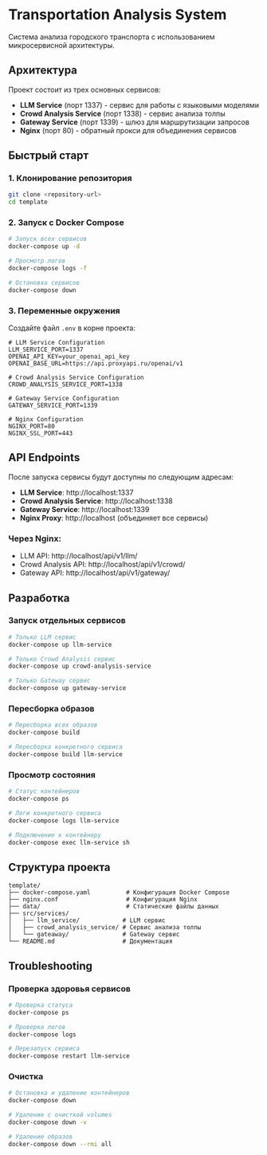 # Transportation Analysis System

Система анализа городского транспорта с использованием микросервисной архитектуры.

## Архитектура

Проект состоит из трех основных сервисов:

- **LLM Service** (порт 1337) - сервис для работы с языковыми моделями
- **Crowd Analysis Service** (порт 1338) - сервис анализа толпы
- **Gateway Service** (порт 1339) - шлюз для маршрутизации запросов
- **Nginx** (порт 80) - обратный прокси для объединения сервисов

## Быстрый старт

### 1. Клонирование репозитория
```bash
git clone <repository-url>
cd template
```

### 2. Запуск с Docker Compose
```bash
# Запуск всех сервисов
docker-compose up -d

# Просмотр логов
docker-compose logs -f

# Остановка сервисов
docker-compose down
```

### 3. Переменные окружения

Создайте файл `.env` в корне проекта:

```env
# LLM Service Configuration
LLM_SERVICE_PORT=1337
OPENAI_API_KEY=your_openai_api_key
OPENAI_BASE_URL=https://api.proxyapi.ru/openai/v1

# Crowd Analysis Service Configuration
CROWD_ANALYSIS_SERVICE_PORT=1338

# Gateway Service Configuration
GATEWAY_SERVICE_PORT=1339

# Nginx Configuration
NGINX_PORT=80
NGINX_SSL_PORT=443
```

## API Endpoints

После запуска сервисы будут доступны по следующим адресам:

- **LLM Service**: http://localhost:1337
- **Crowd Analysis Service**: http://localhost:1338
- **Gateway Service**: http://localhost:1339
- **Nginx Proxy**: http://localhost (объединяет все сервисы)

### Через Nginx:
- LLM API: http://localhost/api/v1/llm/
- Crowd Analysis API: http://localhost/api/v1/crowd/
- Gateway API: http://localhost/api/v1/gateway/

## Разработка

### Запуск отдельных сервисов

```bash
# Только LLM сервис
docker-compose up llm-service

# Только Crowd Analysis сервис
docker-compose up crowd-analysis-service

# Только Gateway сервис
docker-compose up gateway-service
```

### Пересборка образов

```bash
# Пересборка всех образов
docker-compose build

# Пересборка конкретного сервиса
docker-compose build llm-service
```

### Просмотр состояния

```bash
# Статус контейнеров
docker-compose ps

# Логи конкретного сервиса
docker-compose logs llm-service

# Подключение к контейнеру
docker-compose exec llm-service sh
```

## Структура проекта

```
template/
├── docker-compose.yaml          # Конфигурация Docker Compose
├── nginx.conf                   # Конфигурация Nginx
├── data/                        # Статические файлы данных
├── src/services/
│   ├── llm_service/            # LLM сервис
│   ├── crowd_analysis_service/ # Сервис анализа толпы
│   └── gateaway/               # Gateway сервис
└── README.md                   # Документация
```

## Troubleshooting

### Проверка здоровья сервисов
```bash
# Проверка статуса
docker-compose ps

# Проверка логов
docker-compose logs

# Перезапуск сервиса
docker-compose restart llm-service
```

### Очистка
```bash
# Остановка и удаление контейнеров
docker-compose down

# Удаление с очисткой volumes
docker-compose down -v

# Удаление образов
docker-compose down --rmi all
```
